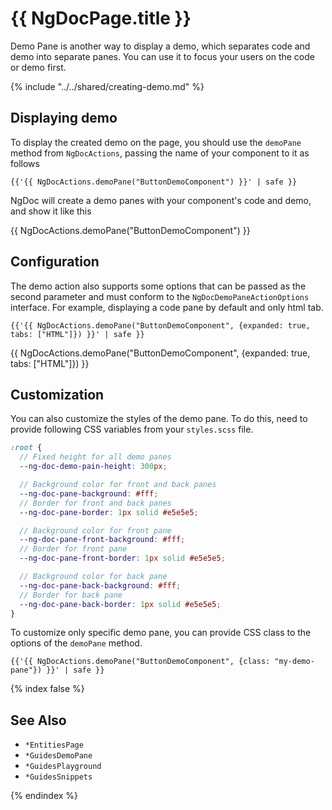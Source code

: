 # {{ NgDocPage.title }}

Demo Pane is another way to display a demo, which separates code and demo into separate panes.
You can use it to focus your users on the code or demo first.

{% include "../../shared/creating-demo.md" %}

## Displaying demo

To display the created demo on the page, you should use the `demoPane` method from `NgDocActions`,
passing the name of your component to it as follows

```twig name="index.md"
{{'{{ NgDocActions.demoPane("ButtonDemoComponent") }}' | safe }}
```

NgDoc will create a demo panes with your component's code and demo, and show it like this

{{ NgDocActions.demoPane("ButtonDemoComponent") }}

## Configuration

The demo action also supports some options that can be passed as the second parameter and must
conform to the `NgDocDemoPaneActionOptions` interface. For example, displaying a code pane by
default and only html tab.

```twig name="index.md"
{{'{{ NgDocActions.demoPane("ButtonDemoComponent", {expanded: true, tabs: ["HTML"]}) }}' | safe }}
```

{{ NgDocActions.demoPane("ButtonDemoComponent", {expanded: true, tabs: ["HTML"]}) }}

## Customization

You can also customize the styles of the demo pane. To do this, need to provide following CSS
variables
from your `styles.scss` file.

```scss name="styles.scss"
:root {
  // Fixed height for all demo panes
  --ng-doc-demo-pain-height: 300px;

  // Background color for front and back panes
  --ng-doc-pane-background: #fff;
  // Border for front and back panes
  --ng-doc-pane-border: 1px solid #e5e5e5;

  // Background color for front pane
  --ng-doc-pane-front-background: #fff;
  // Border for front pane
  --ng-doc-pane-front-border: 1px solid #e5e5e5;

  // Background color for back pane
  --ng-doc-pane-back-background: #fff;
  // Border for back pane
  --ng-doc-pane-back-border: 1px solid #e5e5e5;
}
```

To customize only specific demo pane, you can provide CSS class to the options of the `demoPane`
method.

```twig name="index.md"
{{'{{ NgDocActions.demoPane("ButtonDemoComponent", {class: "my-demo-pane"}) }}' | safe }}
```

{% index false %}

## See Also

- `*EntitiesPage`
- `*GuidesDemoPane`
- `*GuidesPlayground`
- `*GuidesSnippets`

{% endindex %}
